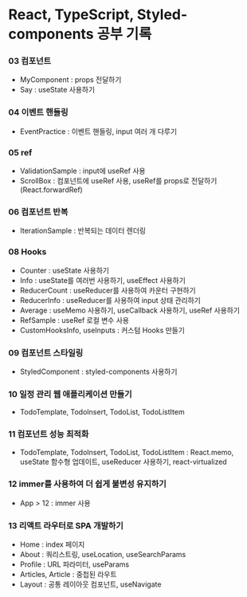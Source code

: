 # React, TypeScript, Styled-components 공부 기록

### 03 컴포넌트

- MyComponent : props 전달하기
- Say : useState 사용하기

### 04 이벤트 핸들링

- EventPractice : 이벤트 핸들링, input 여러 개 다루기

### 05 ref

- ValidationSample : input에 useRef 사용
- ScrollBox : 컴포넌트에 useRef 사용, useRef를 props로 전달하기(React.forwardRef)

### 06 컴포넌트 반복

- IterationSample : 반복되는 데이터 렌더링

### 08 Hooks

- Counter : useState 사용하기
- Info : useState를 여러번 사용하기, useEffect 사용하기
- ReducerCount : useReducer를 사용하여 카운터 구현하기
- ReducerInfo : useReducer를 사용하여 input 상태 관리하기
- Average : useMemo 사용하기, useCallback 사용하기, useRef 사용하기
- RefSample : useRef 로컬 변수 사용
- CustomHooksInfo, useInputs : 커스텀 Hooks 만들기

### 09 컴포넌트 스타일링

- StyledComponent : styled-components 사용하기

### 10 일정 관리 웹 애플리케이션 만들기

- TodoTemplate, TodoInsert, TodoList, TodoListItem

### 11 컴포넌트 성능 최적화

- TodoTemplate, TodoInsert, TodoList, TodoListItem : React.memo, useState 함수형 업데이트, useReducer 사용하기, react-virtualized

### 12 immer를 사용하여 더 쉽게 불변성 유지하기

- App > 12 : immer 사용

### 13 리액트 라우터로 SPA 개발하기

- Home : index 페이지
- About : 쿼리스트링, useLocation, useSearchParams
- Profile : URL 파라미터, useParams
- Articles, Article : 중첩된 라우트
- Layout : 공통 레이아웃 컴포넌트, useNavigate
